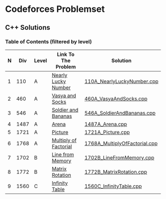 # Codeforces Problemset
## C++ Solutions

### **Table of Contents (filtered by level)**
N|Div|Level|Link To The Problem|Solution|
-|-|-|-|-|
1|110|A|[Nearly Lucky Number](https://codeforces.com/problemset/problem/110/A)|[110A_NearlyLuckyNumber.cpp](https://github.com/myvsky/competitive-programming/blob/master/Codeforces/110A_NearlyLuckyNumber.cpp)|
2|460|A|[Vasya and Socks](https://codeforces.com/problemset/problem/460/A)|[460A_VasyaAndSocks.cpp](https://github.com/myvsky/competitive-programming/blob/master/Codeforces/460A_VasyaAndSocks.cpp)|
3|546|A|[Soldier and Bananas](https://codeforces.com/problemset/problem/460/A)|[546A_SoldierAndBananas.cpp](https://github.com/myvsky/competitive-programming/blob/master/Codeforces/546A_SoldierAndBananas.cpp)|
4|1487|A|[Arena](https://codeforces.com/problemset/problem/1487/A)|[1487A_Arena.cpp](https://github.com/myvsky/competitive-programming/blob/master/Codeforces/1487A_Arena.cpp)|
5|1721|A|[Picture](https://codeforces.com/problemset/problem/1721/A)|[1721A_Picture.cpp](https://github.com/myvsky/competitive-programming/blob/master/Codeforces/1721A_Picture.cpp)|
6|1768|A|[Multiply of Factorial](https://codeforces.com/problemset/problem/1721/A)|[1768A_MultiplyOfFactorial.cpp](https://github.com/myvsky/competitive-programming/blob/master/Codeforces/1768A_MultiplyOfFactorial.cpp)|
7|1702|B|[Line from Memory](https://codeforces.com/problemset/problem/1487/A)|[1702B_LineFromMemory.cpp](https://github.com/myvsky/competitive-programming/blob/master/Codeforces/1702B_LineFromMemory.cpp)|
8|1772|B|[Matrix Rotation](https://codeforces.com/problemset/problem/1772/B)|[1772B_MatrixRotation.cpp](https://github.com/myvsky/competitive-programming/blob/master/Codeforces/1772B_MatrixRotation.cpp)|
9|1560|C|[Infinity Table](https://codeforces.com/problemset/problem/1560/C)|[1560C_InfinityTable.cpp](https://github.com/myvsky/competitive-programming/blob/master/Codeforces/1560C_InfinityTable.cpp)|
